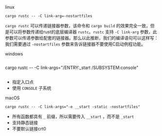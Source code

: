 linux
```
cargo rustc -- -C link-arg=-nostartfiles
```
`cargo rustc` 可以传递链接器参数，该命令和 `cargo build` 的效果完全一致，但是可以将参数传递给rust的底层编译器 `rustc`。`rustc` 支持 `-C link-arg` 参数，此参数可以传递参数给配套的链接器。那么以此推断，我们的编译语句可以这样写：
我们需要通过 `-nostartfiles` 参数来告诉链接器不要使用C启动例程功能。

windows
```
```
cargo rustc -- -C link-args="/ENTRY:_start /SUBSYSTEM:console"
```
```
- 指定入口点
- 使用 `CONSOLE` 子系统

macOS
```
cargo rustc -- -C link-args="-e __start -static -nostartfiles"
```
- 所有函数都具有 `_` 前缀，所以需要传入 `__start` ，而不是 `_start`
- 支持静态链接
- 不要默认链接crt0
